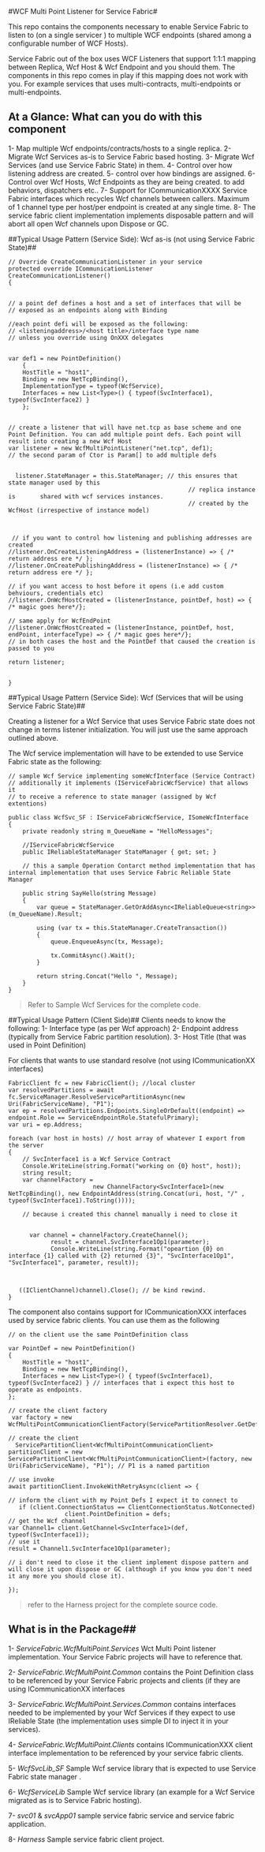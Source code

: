 #WCF Multi Point Listener for Service Fabric#

This repo contains the components necessary to enable Service Fabric to listen to (on a single servicer ) to multiple WCF endpoints (shared among a configurable number of WCF Hosts). 

Service Fabric out of the box uses WCF Listeners that support 1:1:1 mapping between Replica, Wcf Host & Wcf Endpoint and you should them. The components in this repo comes in play if this mapping does not work with you. For example services that uses multi-contracts, multi-endpoints or multi-endpoints. 

## At a Glance: What can you do with this component ##
1- Map multiple Wcf endpoints/contracts/hosts to a single replica. 
2- Migrate Wcf Services as-is to Service Fabric based hosting. 
3- Migrate Wcf Services (and use Service Fabric State) in them. 
4- Control over how listening address are created.
5- control over how bindings are assigned. 
6- Control over Wcf Hosts, Wcf Endpoints as they are being created. to add behaviors, dispatchers etc..
7- Support for ICommunicationXXXX Service Fabric interfaces which recycles Wcf channels between callers. Maximum of 1 channel type per host/per endpoint is created at any single time.
8- The service fabric client implementation implements disposable pattern and will abort all open Wcf channels upon Dispose or GC.

##Typical Usage Pattern (Service Side): Wcf as-is (not using Service Fabric State)##

	// Override CreateCommunicationListener in your service
    protected override ICommunicationListener CreateCommunicationListener()
    {


	// a point def defines a host and a set of interfaces that will be
    // exposed as an endpoints along with Binding
	
	//each point defi will be exposed as the following:
    // <listeningaddress>/<host title>/interface type name
    // unless you override using OnXXX delegates


    var def1 = new PointDefinition()
    	{
        HostTitle = "host1",
        Binding = new NetTcpBinding(),
        ImplementationType = typeof(WcfService),
        Interfaces = new List<Type>() { typeof(SvcInterface1), typeof(SvcInterface2) }
        };

		
	// create a listener that will have net.tcp as base scheme and one Point Definition. You can add multiple point defs. Each point will result into creating a new Wcf Host
	var listener = new WcfMultiPointListener("net.tcp", def1);
	// the second param of Ctor is Param[] to add multiple defs

	 
	  listener.StateManager = this.StateManager; // this ensures that state manager used by this 
                                                       // replica instance is 		shared with wcf services instances.
                                                       // created by the WcfHost (irrespective of instance model) 

	

     // if you want to control how listening and publishing addresses are created
    //listener.OnCreateListeningAddress = (listenerInstance) => { /* return address ere */ };
    //listener.OnCreatePublishingAddress = (listenerInstance) => { /* return address ere */ };

    // if you want access to host before it opens (i.e add custom behviours, credentials etc)
    //listener.OnWcfHostCreated = (listenerInstance, pointDef, host) => { /* magic goes here*/};
    
    // same apply for WcfEndPoint
    //listener.OnWcfHostCreated = (listenerInstance, pointDef, host, endPoint, interfaceType) => { /* magic goes here*/};
    // in both cases the host and the PointDef that caused the creation is passed to you

	return listener;


	}


##Typical Usage Pattern (Service Side): Wcf (Services that will be using Service Fabric State)##

Creating a listener for a Wcf Service that uses Service Fabric state does not change in terms listener initialization. You will just use the same approach outlined above.

The Wcf service implementation will have to be extended to use Service Fabric state as the following:

  	
	// sample Wcf Service implementing someWcfInterface (Service Contract)
	// additionally it implements (IServiceFabricWcfService) that allows it
	// to receive a reference to state manager (assigned by Wcf extentions) 
 
	public class WcfSvc_SF : IServiceFabricWcfService, ISomeWcfInterface
    {
        private readonly string m_QueueName = "HelloMessages";

        //IServiceFabricWcfService
        public IReliableStateManager StateManager { get; set; }

		// this a sample Operation Contarct method implementation that has internal implementation that uses Service Fabric Reliable State Manager

		public string SayHello(string Message)
        {
            var queue = StateManager.GetOrAddAsync<IReliableQueue<string>>(m_QueueName).Result;

            using (var tx = this.StateManager.CreateTransaction())
            {
                queue.EnqueueAsync(tx, Message);
                
                tx.CommitAsync().Wait();
            }

            return string.Concat("Hello ", Message);
        }
	}

> Refer to Sample Wcf Services for the complete code. 

##Typical Usage Pattern (Client Side)##
Clients needs to know the following: 
1- Interface type (as per Wcf approach)
2- Endpoint address (typically from Service Fabric partition resolution). 
3- Host Title (that was used in Point Definition)

For clients that wants to use standard resolve (not using ICommunicationXX interfaces)

	


	FabricClient fc = new FabricClient(); //local cluster
    var resolvedPartitions = await fc.ServiceManager.ResolveServicePartitionAsync(new Uri(FabricServiceName), "P1");
    var ep = resolvedPartitions.Endpoints.SingleOrDefault((endpoint) => endpoint.Role == ServiceEndpointRole.StatefulPrimary);
    var uri = ep.Address;
            
	foreach (var host in hosts) // host array of whatever I export from the server
    {
		// SvcInterface1 is a Wcf Service Contract
    	Console.WriteLine(string.Format("working on {0} host", host));
        string result; 
        var channelFactory =
                            new ChannelFactory<SvcInterface1>(new NetTcpBinding(), new EndpointAddress(string.Concat(uri, host, "/" , typeof(SvcInterface1).ToString())));

		// because i created this channel manually i need to close it


		  var channel = channelFactory.CreateChannel();
                result = channel.SvcInterface1Op1(parameter);
                Console.WriteLine(string.Format("opeartion {0} on interface {1} called with {2} returned {3}", "SvcInterface1Op1", "SvcInterface1", parameter, result));

 
		
       ((IClientChannel)channel).Close(); // be kind rewind. 
	}


The component also contains support for ICommunicationXXX interfaces used by service fabric clients. You can use them as the following

	// on the client use the same PointDefinition class
 			
	var PointDef = new PointDefinition()
    {
        HostTitle = "host1",
        Binding = new NetTcpBinding(),    
        Interfaces = new List<Type>() { typeof(SvcInterface1), typeof(SvcInterface2) } // interfaces that i expect this host to operate as endpoints. 
    };

	// create the client factory
	 var factory = new WcfMultiPointCommunicationClientFactory(ServicePartitionResolver.GetDefault());
    
	// create the client 
	  ServicePartitionClient<WcfMultiPointCommunicationClient> partitionClient = new ServicePartitionClient<WcfMultiPointCommunicationClient>(factory, new Uri(FabricServiceName), "P1"); // P1 is a named partition
	
	// use invoke 
	await partitionClient.InvokeWithRetryAsync(client => {

	// inform the client with my Point Defs I expect it to connect to
       if (client.ConnectionStatus == ClientConnectionStatus.NotConnected)
                    client.PointDefinition = defs;
	// get the Wcf channel
	var Channel1= client.GetChannel<SvcInterface1>(def,  typeof(SvcInterface1));
    // use it                
    result = Channel1.SvcInterface1Op1(parameter);
    
	// i don't need to close it the client implement dispose pattern and will close it upon dispose or GC (although if you know you don't need it any more you should close it).        
         
	});

> refer to the Harness project for the complete source code.

## What is in the Package##
1- *ServiceFabric.WcfMultiPoint.Services* Wct Multi Point listener implementation. Your Service Fabric projects will have to reference that.
 
2- *ServiceFabric.WcfMultiPoint.Common* contains the Point Definition class to be referenced by your Service Fabric projects and clients (if they are using ICommunicationXX interfaces

3- *ServiceFabric.WcfMultiPoint.Services.Common* contains interfaces needed to be implemented by your Wcf Services if they expect to use IReliable State (the implementation uses simple DI to inject it in your services).

4- *ServiceFabric.WcfMultiPoint.Clients* contains ICommunicationXXX client interface implementation to be referenced by your service fabric clients.  

5- *WcfSvcLib_SF* Sample Wcf service library that is expected to use Service Fabric state manager .

6- *WcfServiceLib* Sample Wcf service library (an example for a Wcf Service migrated as is to Service Fabric hosting).

7- *svc01* & *svcApp01* sample service fabric service and service fabric application. 

8- *Harness* Sample service fabric client project. 